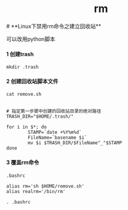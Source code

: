 <h1 align="center">rm</h1>
# **Linux下禁用rm命令之建立回收站**



可以改用python脚本



#### 1 创建trash

```shell
mkdir .trash
```



#### 2 创建回收站脚本文件

`cat remove.sh`

```shell

# 指定第一步骤中创建的回收站目录的绝对路径
TRASH_DIR="$HOME/.trash/"

for i in $*; do
        STAMP=`date +%Y%m%d`
        FileName=`basename $i`
        mv $i $TRASH_DIR/$FileName"_"$STAMP
done
```



#### 3 覆盖rm命令

`.bashrc`

```shell
alias rm='sh $HOME/remove.sh'
alias realrm='/bin/rm'
```



```shell
. .bashrc
```

